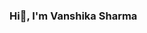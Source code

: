 ### Hi👋, I'm Vanshika Sharma

<!--
**Vanshikasharma620/Vanshikasharma620** is a ✨ _special_ ✨ repository because its `README.md` (this file) appears on your GitHub profile.

Here are some ideas to get you started:

- 🔭 I’m currently working on Mern Stack Skills
- 🌱 I’m currently learning Backend Technologies in Javascript
- 👯 I’m looking to collaborate on OpenSource Projects
- 🤔 I’m looking for help with ...
- 💬 Ask me about ...
- 📫 How to reach me: sharmavanshika620@gmail.com
- 😄 Pronouns: ...
- ⚡ Fun fact: ...
-->

